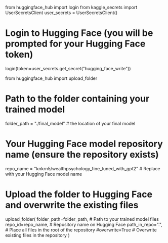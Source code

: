from huggingface_hub import login
from kaggle_secrets import UserSecretsClient
user_secrets = UserSecretsClient()


# Login to Hugging Face (you will be prompted for your Hugging Face token)
login(token=user_secrets.get_secret("hugging_face_write"))

from huggingface_hub import upload_folder

# Path to the folder containing your trained model
folder_path = "./final_model"  # the location of your final model

# Your Hugging Face model repository name (ensure the repository exists)
repo_name = "knkrn5/wealthpsychology_fine_tuned_with_gpt2"  # Replace with your Hugging Face model name

# Upload the folder to Hugging Face and overwrite the existing files
upload_folder(
    folder_path=folder_path,  # Path to your trained model files
    repo_id=repo_name,  # Repository name on Hugging Face
    path_in_repo=".",  # Place all files in the root of the repository
    #overwrite=True  # Overwrite existing files in the repository
)